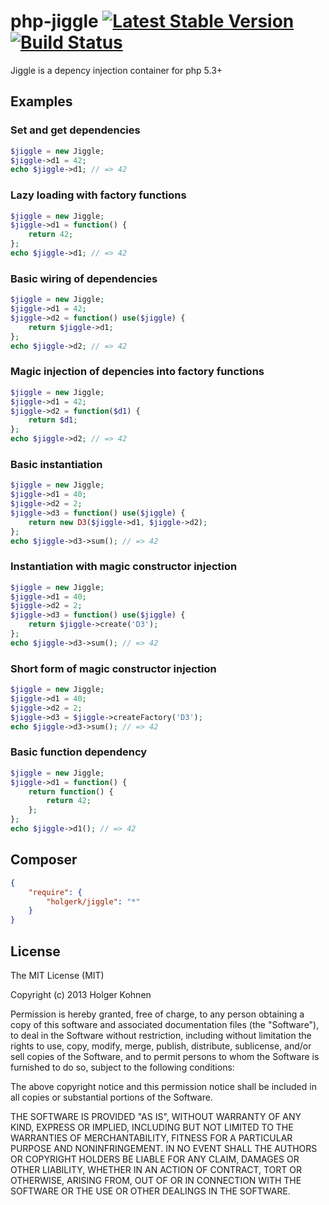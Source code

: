 # php-jiggle [![Latest Stable Version](https://poser.pugx.org/holgerk/jiggle/v/stable.png)](https://packagist.org/packages/holgerk/jiggle) [![Build Status](https://travis-ci.org/holgerk/php-jiggle.png?branch=master)](https://travis-ci.org/holgerk/php-jiggle)

Jiggle is a depency injection container for php 5.3+

## Examples

<!-- START AUTOGENERATED EXAMPLES -->
### Set and get dependencies
```php
$jiggle = new Jiggle;
$jiggle->d1 = 42;
echo $jiggle->d1; // => 42
```

### Lazy loading with factory functions
```php
$jiggle = new Jiggle;
$jiggle->d1 = function() {
    return 42;
};
echo $jiggle->d1; // => 42
```

### Basic wiring of dependencies
```php
$jiggle = new Jiggle;
$jiggle->d1 = 42;
$jiggle->d2 = function() use($jiggle) {
    return $jiggle->d1;
};
echo $jiggle->d2; // => 42
```

### Magic injection of depencies into factory functions
```php
$jiggle = new Jiggle;
$jiggle->d1 = 42;
$jiggle->d2 = function($d1) {
    return $d1;
};
echo $jiggle->d2; // => 42
```

### Basic instantiation
```php
$jiggle = new Jiggle;
$jiggle->d1 = 40;
$jiggle->d2 = 2;
$jiggle->d3 = function() use($jiggle) {
    return new D3($jiggle->d1, $jiggle->d2);
};
echo $jiggle->d3->sum(); // => 42
```

### Instantiation with magic constructor injection
```php
$jiggle = new Jiggle;
$jiggle->d1 = 40;
$jiggle->d2 = 2;
$jiggle->d3 = function() use($jiggle) {
    return $jiggle->create('D3');
};
echo $jiggle->d3->sum(); // => 42
```

### Short form of magic constructor injection
```php
$jiggle = new Jiggle;
$jiggle->d1 = 40;
$jiggle->d2 = 2;
$jiggle->d3 = $jiggle->createFactory('D3');
echo $jiggle->d3->sum(); // => 42
```

### Basic function dependency
```php
$jiggle = new Jiggle;
$jiggle->d1 = function() {
    return function() {
        return 42;
    };
};
echo $jiggle->d1(); // => 42
```


<!-- END AUTOGENERATED EXAMPLES -->

## Composer
```json
{
    "require": {
        "holgerk/jiggle": "*"
    }
}
```

## License

The MIT License (MIT)

Copyright (c) 2013 Holger Kohnen

Permission is hereby granted, free of charge, to any person obtaining a copy of
this software and associated documentation files (the "Software"), to deal in
the Software without restriction, including without limitation the rights to
use, copy, modify, merge, publish, distribute, sublicense, and/or sell copies of
the Software, and to permit persons to whom the Software is furnished to do so,
subject to the following conditions:

The above copyright notice and this permission notice shall be included in all
copies or substantial portions of the Software.

THE SOFTWARE IS PROVIDED "AS IS", WITHOUT WARRANTY OF ANY KIND, EXPRESS OR
IMPLIED, INCLUDING BUT NOT LIMITED TO THE WARRANTIES OF MERCHANTABILITY, FITNESS
FOR A PARTICULAR PURPOSE AND NONINFRINGEMENT. IN NO EVENT SHALL THE AUTHORS OR
COPYRIGHT HOLDERS BE LIABLE FOR ANY CLAIM, DAMAGES OR OTHER LIABILITY, WHETHER
IN AN ACTION OF CONTRACT, TORT OR OTHERWISE, ARISING FROM, OUT OF OR IN
CONNECTION WITH THE SOFTWARE OR THE USE OR OTHER DEALINGS IN THE SOFTWARE.
